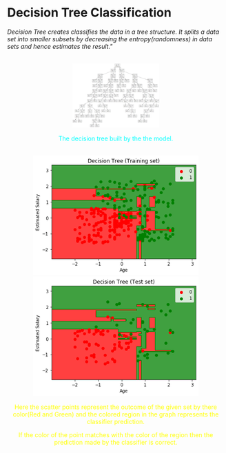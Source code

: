 Decision Tree Classification
===================================

*Decision Tree creates classifies the data in a tree structure. It splits a data set into smaller subsets by decreasing the entropy(randomness) in data sets and hence estimates the result."*

<br/>

<div align="center"> <img src="tree.png" width=40%> </div>
<p align="center" style="color:cyan"> The decision tree built by the the model.</p>

<br/>

<div align="center"> <img src="training_set.png"><img src="test_set.png"> </div>


<p align="center" style="color:yellow">Here the scatter points represent the outcome of the given set by there color(Red and Green) and the colored region in the graph  represents the classifier prediction.</p>
<p align="center" style="color:yellow">If the color of the point matches with the color of the region then the prediction made by the classifier is correct.</p>